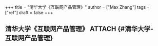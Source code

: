 +++
title = "清华大学《互联网产品管理》"
author = ["Max Zhang"]
tags = ["ref"]
draft = false
+++

## 清华大学《互联网产品管理》 <span class="tag"><span class="ATTACH">ATTACH</span></span> {#清华大学-互联网产品管理}
